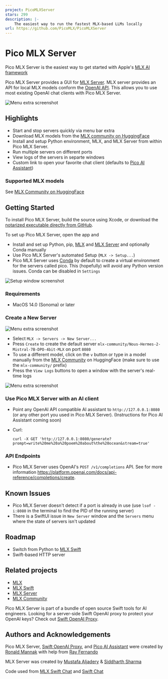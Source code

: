 ```yaml
---
project: PicoMLXServer
stars: 299
description: |-
    The easiest way to run the fastest MLX-based LLMs locally
url: https://github.com/PicoMLX/PicoMLXServer
---
```


# Pico MLX Server

Pico MLX Server is the easiest way to get started with Apple's [MLX AI framework](https://github.com/ml-explore/mlx)

Pico MLX Server provides a GUI for [MLX Server](https://github.com/mustafaaljadery/mlxserver). MLX server provides an API for local MLX models conform the [OpenAI API](https://platform.openai.com/docs/api-reference/completions/create). This allows you to use most existing OpenAI chat clients with Pico MLX Server.

![Menu extra screenshot](Images/menuExtra.png)

## Highlights

- Start and stop servers quickly via menu bar extra
- Download MLX models from the [MLX community on HuggingFace](https://huggingface.co/mlx-community)
- Install and setup Python environment, MLX, and MLX Server from within Pico MLX Server.
- Run multiple servers on different ports
- View logs of the servers in separte windows
- Custom link to open your favorite chat client (defaults to [Pico AI Assistant](https://apps.apple.com/us/app/pico-ai-copilot/id1668205047))

### Supported MLX models

See [MLX Community on HuggingFace](https://huggingface.co/mlx-community)

## Getting Started

To install Pico MLX Server, build the source using Xcode, or download the [notarized executable directly from GitHub](https://github.com/ronaldmannak/PicoMLXServer/tags).

To set up Pico MLX Server, open the app and 
- Install and set up Python, pip, [MLX](https://github.com/ml-explore/mlx) and [MLX Server](https://github.com/mustafaaljadery/mlxserver) and optionally Conda manually
- Use Pico MLX Server's automated Setup (`MLX -> Setup...`)
- Pico MLX Server uses [Conda](https://docs.conda.io/en/latest/) by default to create a virtual environment for the servers called pico. This (hopefully) will avoid any Python version issues. Conda can be disabled in `Settings`

![Setup window screenshot](Images/setup.png)

### Requirements
- MacOS 14.0 (Sonoma) or later

### Create a New Server

![Menu extra screenshot](Images/serverManager.png)

- Select `MLX -> Servers -> New Server...`
- Press `Create` to create the default server `mlx-community/Nous-Hermes-2-Mistral-7B-DPO-4bit-MLX` on port `8080`
- To use a different model, click on the `v` button or type in a model manually from the [MLX Community](https://huggingface.co/mlx-community) on HuggingFace (make sure to use the `mlx-community/` prefix)
- Press the `View Logs` buttons to open a window with the server's real-time logs


![Menu extra screenshot](Images/log.png)

### Use Pico MLX Server with an AI client

- Point any OpenAI API compatible AI assistant to `http://127.0.0.1:8080` (or any other port you used in Pico MLX Server). (Instructions for Pico AI Assistant coming soon)
- Curl:

  ```
  curl -X GET 'http://127.0.0.1:8080/generate?prompt=write%20me%20a%20poem%20about%the%20ocean&stream=true'
  ```

### API Endpoints

- Pico MLX Server uses OpenAI's `POST /v1/completions` API. See for more information https://platform.openai.com/docs/api-reference/completions/create.

## Known Issues

- Pico MLX Server doesn't detect if a port is already in use (use `lsof -i:8080` in the terminal to find the PID of the running server)
- There is a SwiftUI issue in `New Server` window and the `Servers` menu where the state of servers isn't updated

## Roadmap

- Switch from Python to [MLX Swift](https://github.com/ml-explore/mlx-swift)
- Swift-based HTTP server

## Related projects

- [MLX](https://github.com/ml-explore/mlx)
- [MLX Swift](https://github.com/ml-explore/mlx-swift)
- [MLX Server](https://github.com/mustafaaljadery/mlxserver)
- [MLX Community](https://huggingface.co/mlx-community)

Pico MLX Server is part of a bundle of open source Swift tools for AI engineers.
Looking for a server-side Swift OpenAI proxy to protect your OpenAI keys? Check out [Swift OpenAI Proxy](https://github.com/ronaldmannak/SwiftOpenAIProxy).

## Authors and Acknowledgements

Pico MLX Server, [Swift OpenAI Proxy](https://github.com/ronaldmannak/SwiftOpenAIProxy), and [Pico AI Assistant](https://apps.apple.com/us/app/pico-ai-copilot/id1668205047) were created by [Ronald Mannak](https://twitter.com/ronaldmannak) with help from [Ray Fernando](https://twitter.com/rayfernando1337/)

MLX Server was created by [Mustafa Aljadery](https://www.maxaljadery.com/) & [Siddharth Sharma](https://stanford.edu/~sidshr/)

Code used from [MLX Swift Chat](https://github.com/PreternaturalAI/mlx-swift-chat) and [Swift Chat](https://github.com/huggingface/swift-chat)


